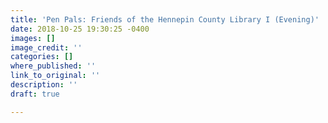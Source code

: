 ```yaml
---
title: 'Pen Pals: Friends of the Hennepin County Library I (Evening)'
date: 2018-10-25 19:30:25 -0400
images: []
image_credit: ''
categories: []
where_published: ''
link_to_original: ''
description: ''
draft: true

---
```


